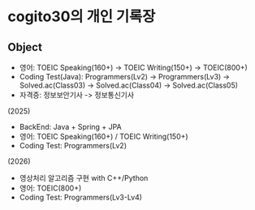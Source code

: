 # cogito30의 개인 기록장

## Object
- 영어: TOEIC Speaking(160+) -> TOEIC Writing(150+) -> TOEIC(800+)
- Coding Test(Java): Programmers(Lv2) -> Programmers(Lv3) -> Solved.ac(Class03) -> Solved.ac(Class04) -> Solved.ac(Class05)
- 자격증: 정보보안기사 -> 정보통신기사

(2025)
- BackEnd: Java + Spring + JPA
- 영어: TOEIC Speaking(160+) / TOEIC Writing(150+)
- Coding Test: Programmers(Lv2)

(2026)
- 영상처리 알고리즘 구현 with C++/Python
- 영어: TOEIC(800+)
- Coding Test: Programmers(Lv3-Lv4)
